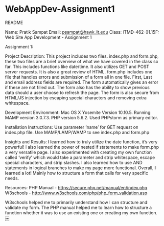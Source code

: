 # WebAppDev-Assignment1

README

Name: Pratik Sampat
Email: psampat@hawk.iit.edu
Class: ITMD-462-01.15F: Web Site App Development - Assignment 1

Assignment 1:

Project Description: This project includes two files. index.php and form.php, these two files are a brief overview of what we have covered in the class so far. This includes functions like date/time. It also utilizes GET and POST server requests. It is also a great review of HTML. form.php includes one file that handles errors and submission of a form all in one file. First, Last and email address fields are required. The form automatically gives an error if these are not filled out. The form also has the ability to show previous data should a user choose to refresh the page. The form is also secure from HTML/JS injection by escaping special characters and removing extra whitespace.

Development Environment: Mac OS X Yosemite Version 10.10.5. Running MAMP version 3.0.7.3. PHP version 5.6.2. Used PHPstorm as primary editor.

Installation Instructions: Use parameter ‘name’ for GET request on index.php file. Use MAMP/LAMP/WAMP to see index.php and form.php

Insights and Results: I learned how to truly utilize the date function, it’s very powerful! I also learned the power of nested if statements to make form.php a very versatile page. I also experimented with creating my own function called ‘verify’ which would take a parameter and strip whitespace, escape special characters, and strip slashes. I also learned how to use AND statements in logical branches to make my page more functional. Overall, I learned a lot! Mainly how to structure a form that calls for very specific needs.

Resources:
PHP Manual - https://secure.php.net/manual/en/index.php W3schools - http://www.w3schools.com/php/php_form_validation.asp

W3schools helped me to primarily understand how I can structure and validate my form. The PHP manual helped me to learn how to structure a function whether it was to use an existing one or creating my own function.
￼
